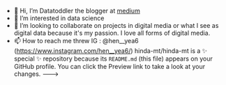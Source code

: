 - 👋 Hi, I’m Datatoddler the blogger at [medium](https://medium.com/@Data_toddler) 
- 👀 I’m interested in data science
- 💞️ I’m looking to collaborate on projects in digital media or what I see as digital data because it's my passion. I love all forms of digital media. 
- 📫 How to reach me threw IG : @hen__yea6 (https://www.instagram.com/hen__yea6/) 
hinda-mt/hinda-mt is a ✨ special ✨ repository because its `README.md` (this file) appears on your GitHub profile.
You can click the Preview link to take a look at your changes.
--->
